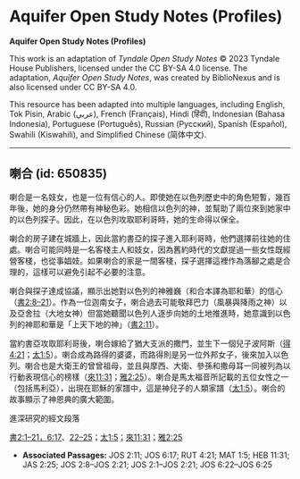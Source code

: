 # Aquifer Open Study Notes (Profiles)

**Aquifer Open Study Notes (Profiles)**

This work is an adaptation of *Tyndale Open Study Notes* © 2023 Tyndale House Publishers, licensed under the CC BY\-SA 4\.0 license. The adaptation, *Aquifer Open Study Notes*, was created by BiblioNexus and is also licensed under CC BY\-SA 4\.0\.

This resource has been adapted into multiple languages, including English, Tok Pisin, Arabic (عربي), French (Français), Hindi (हिंदी), Indonesian (Bahasa Indonesia), Portuguese (Português), Russian (Русский), Spanish (Español), Swahili (Kiswahili), and Simplified Chinese (简体中文).



--------------------------------

## 喇合 (id: 650835)

喇合是一名妓女，也是一位有信心的人。即使她在以色列歷史中的角色短暫，幾百年後，她的身分仍然帶有神秘色彩。她相信以色列的神，並幫助了兩位來到她家中的以色列探子。因此，在以色列攻取耶利哥時，她的生命得以保全。

喇合的房子建在城牆上，因此當約書亞的探子進入耶利哥時，他們選擇前往她的住處。喇合可能同時是一名客棧主人和妓女，因為舊約時代的文獻提過一些女性既經營客棧，也從事娼妓。如果喇合的家是一間客棧，探子選擇這裡作為落腳之處是合理的，這樣可以避免引起不必要的注意。

喇合與探子達成協議，顯示出她對以色列的神雅巍（和合本譯為耶和華）的信心（[書2:8–21](https://ref.ly/Josh2:8-Josh2:21)）。作為一位迦南女子，喇合過去可能敬拜巴力（風暴與降雨之神）以及亞舍拉（大地女神）但當她聽聞以色列人逐步向她的土地推進時，她意識到以色列的神耶和華是「上天下地的神」（[書2:11](https://ref.ly/Josh2:11)）。

當約書亞攻取耶利哥後，喇合嫁給了猶大支派的撒門，並生下一個兒子波阿斯（[得4:21](https://ref.ly/Ruth4:21)；[太1:5](https://ref.ly/Matt1:5)）。喇合成為路得的婆婆，而路得則是另一位外邦女子，後來加入以色列。喇合也是大衛王的曾曾祖母，並且與摩西、大衛、參孫和撒母耳一同被列為以行動表現信心的榜樣（[來11:31](https://ref.ly/Heb11:31)；[雅2:25](https://ref.ly/Jas2:25)）。喇合是馬太福音所記載的五位女性之一（包括馬利亞），出現在耶穌的家譜中，這是神兒子的人類家譜（[太1:5](https://ref.ly/Matt1:5)）。喇合的故事顯示了神恩典的廣大範圍。

進深研究的經文段落

[書2:1–21，](https://ref.ly/Josh2:1-Josh2:21)[6:17](https://ref.ly/Josh6:17)、[22–25](https://ref.ly/Josh6:22-Josh6:25)；[太1:5](https://ref.ly/Matt1:5)；[來11:31](https://ref.ly/Heb11:31)；[雅2:25](https://ref.ly/Jas2:25)

* **Associated Passages:** JOS 2:11; JOS 6:17; RUT 4:21; MAT 1:5; HEB 11:31; JAS 2:25; JOS 2:8–JOS 2:21; JOS 2:1–JOS 2:21; JOS 6:22–JOS 6:25

